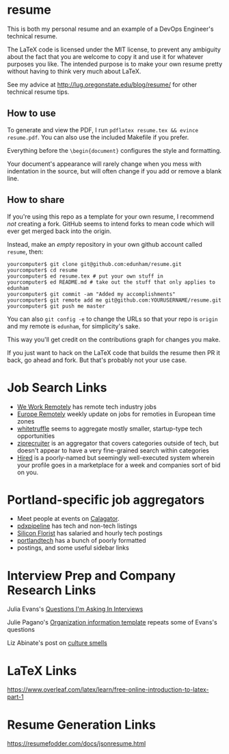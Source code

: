 resume
======

This is both my personal resume and an example of a DevOps Engineer's
technical resume. 

The LaTeX code is licensed under the MIT license, to prevent any ambiguity
about the fact that you are welcome to copy it and use it for whatever
purposes you like. The intended purpose is to make your own resume pretty
without having to think very much about LaTeX. 

See my advice at http://lug.oregonstate.edu/blog/resume/ for other technical
resume tips. 

How to use
----------

To generate and view the PDF, I run ``pdflatex resume.tex && evince
resume.pdf``. You can also use the included Makefile if you prefer.

Everything before the ``\begin{document}`` configures the style and
formatting. 

Your document's appearance will rarely change when you mess with indentation
in the source, but will often change if you add or remove a blank line. 

How to share
------------

If you're using this repo as a template for your own resume, I recommend *not*
creating a fork. GitHub seems to intend forks to mean code which will ever get
merged back into the origin. 

Instead, make an *empty* repository in your own github account called
`resume`, then:

```
yourcomputer$ git clone git@github.com:edunham/resume.git
yourcomputer$ cd resume
yourcomputer$ ed resume.tex # put your own stuff in
yourcomputer$ ed README.md # take out the stuff that only applies to edunham
yourcomputer$ git commit -am "Added my accomplishments"
yourcomputer$ git remote add me git@github.com:YOURUSERNAME/resume.git
yourcomputer$ git push me master
```

You can also `git config -e` to change the URLs so that your repo is `origin`
and my remote is `edunham`, for simplicity's sake. 

This way you'll get credit on the contributions graph for changes you make.

If you just want to hack on the LaTeX code that builds the resume then PR it
back, go ahead and fork. But that's probably not your use case. 

Job Search Links
================

* [We Work Remotely](https://weworkremotely.com/) has remote tech industry jobs
* [Europe Remotely](http://europeremotely.com/) weekly update on jobs for
  remoties in European time zones
* [whitetruffle](https://www.whitetruffle.com) seems to aggregate mostly
  smaller, startup-type tech opportunities
* [ziprecruiter](https://www.ziprecruiter.com/jobs) is an aggregator that
  covers categories outside of tech, but doesn't appear to have a very
  fine-grained search within categories
* [Hired](https://hired.com/signup) is a poorly-named but seemingly
  well-executed system wherein your profile goes in a marketplace for a week
  and companies sort of bid on you.

Portland-specific job aggregators
=================================

* Meet people at events on [Calagator](http://calagator.org/).
* [pdxpipeline](http://pdxpipeline.com/jobs/) has tech and non-tech listings
* [Silicon Florist](http://siliconflorist.com/jobs/) has salaried and hourly
  tech postings
* [portlandtech](http://portlandtech.org/) has a bunch of poorly formatted
* postings, and some useful sidebar links

Interview Prep and Company Research Links
=========================================

Julia Evans's [Questions I'm Asking In
Interviews](http://jvns.ca/blog/2013/12/30/questions-im-asking-in-interviews/)

Julie Pagano's [Organization information
template](http://juliepagano.com/blog/2015/08/15/job-search-retrospective/org-info-template.pdf) repeats some of Evans's questions

Liz Abinate's post on [culture
smells](http://lizabinante.com/blog/getting-hired-without-getting-burned/)

LaTeX Links
===========

https://www.overleaf.com/latex/learn/free-online-introduction-to-latex-part-1

Resume Generation Links
=======================

https://resumefodder.com/docs/jsonresume.html

